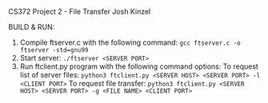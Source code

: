 CS372 Project 2 - File Transfer
Josh Kinzel

BUILD & RUN:

1. Compile ftserver.c with the following command:
    `gcc ftserver.c -o ftserver -std=gnu99`
2. Start server: 
    `./ftserver <SERVER PORT>`
3. Run ftclient.py program with the following command options:
    To request list of server files: `python3 ftclient.py <SERVER HOST> <SERVER PORT> -l <CLIENT PORT>`
    To request file transfer: `python3 ftclient.py <SERVER HOST> <SERVER PORT> -g <FILE NAME> <CLIENT PORT>`